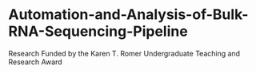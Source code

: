 # Automation-and-Analysis-of-Bulk-RNA-Sequencing-Pipeline
Research Funded by the Karen T. Romer Undergraduate Teaching and Research Award 
